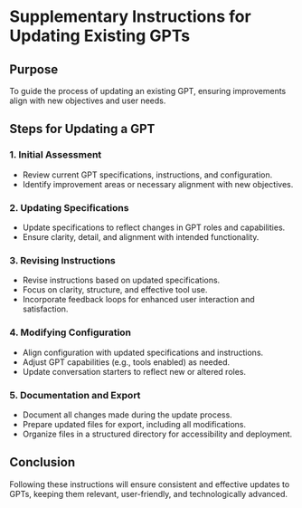 
# Supplementary Instructions for Updating Existing GPTs

## Purpose
To guide the process of updating an existing GPT, ensuring improvements align with new objectives and user needs.

## Steps for Updating a GPT

### 1. Initial Assessment
- Review current GPT specifications, instructions, and configuration.
- Identify improvement areas or necessary alignment with new objectives.

### 2. Updating Specifications
- Update specifications to reflect changes in GPT roles and capabilities.
- Ensure clarity, detail, and alignment with intended functionality.

### 3. Revising Instructions
- Revise instructions based on updated specifications.
- Focus on clarity, structure, and effective tool use.
- Incorporate feedback loops for enhanced user interaction and satisfaction.

### 4. Modifying Configuration
- Align configuration with updated specifications and instructions.
- Adjust GPT capabilities (e.g., tools enabled) as needed.
- Update conversation starters to reflect new or altered roles.

### 5. Documentation and Export
- Document all changes made during the update process.
- Prepare updated files for export, including all modifications.
- Organize files in a structured directory for accessibility and deployment.

## Conclusion
Following these instructions will ensure consistent and effective updates to GPTs, keeping them relevant, user-friendly, and technologically advanced.
